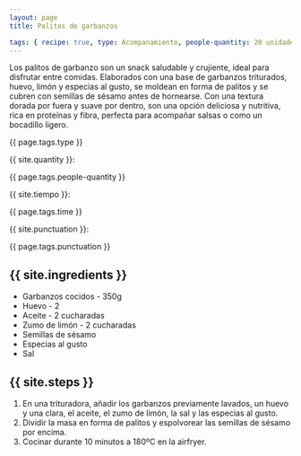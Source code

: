 ```yaml
---
layout: page
title: Palitos de garbanzos

tags: { recipe: true, type: Acompanamiento, people-quantity: 20 unidades, time: 20 min., punctuation: 3 }
---
```


<p class="recipe-description">Los palitos de garbanzo son un snack saludable y crujiente, ideal para disfrutar entre comidas. Elaborados con una base de garbanzos triturados, huevo, limón y especias al gusto, se moldean en forma de palitos y se cubren con semillas de sésamo antes de hornearse. Con una textura dorada por fuera y suave por dentro, son una opción deliciosa y nutritiva, rica en proteínas y fibra, perfecta para acompañar salsas o como un bocadillo ligero.</p>

<div class="recipe-information">
    <div><p class="{{ page.tags.type }}">{{ page.tags.type }}</p></div>
    <div><p>{{ site.quantity }}:</p> {{ page.tags.people-quantity }}</div>
    <div><p>{{ site.tiempo }}:</p> {{ page.tags.time }}</div>
    <div><p>{{ site.punctuation }}:</p> {{ page.tags.punctuation }}</div>
</div>

## {{ site.ingredients }}

* Garbanzos cocidos - 350g
* Huevo - 2
* Aceite - 2 cucharadas
* Zumo de limón - 2 cucharadas
* Semillas de sésamo
* Especias al gusto
* Sal

## {{ site.steps }}

1. En una trituradora, añadir los garbanzos previamente lavados, un huevo y una clara, el aceite, el zumo de limón, la sal y las especias al gusto.
2. Dividir la masa en forma de palitos y espolvorear las semillas de sésamo por encima.
3. Cocinar durante 10 minutos a 180ºC en la airfryer.